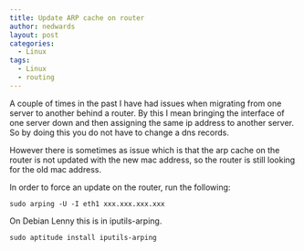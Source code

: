 ```yaml
---
title: Update ARP cache on router
author: nedwards
layout: post
categories:
  - Linux
tags:
  - Linux
  - routing
---
```

A couple of times in the past I have had issues when migrating from one server to another behind a router. By this I mean bringing the interface of one server down and then assigning the same ip address to another server. So by doing this you do not have to change a dns records.

However there is sometimes as issue which is that the arp cache on the router is not updated with the new mac address, so the router is still looking for the old mac address.

In order to force an update on the router, run the following:

`sudo arping -U -I eth1 xxx.xxx.xxx.xxx `

On Debian Lenny this is in iputils-arping.

`sudo aptitude install iputils-arping`
